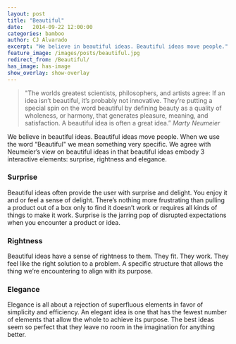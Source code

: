 ```yaml
---
layout: post
title: "Beautiful"
date:   2014-09-22 12:00:00
categories: bamboo
author: CJ Alvarado
excerpt: "We believe in beautiful ideas. Beautiful ideas move people."
feature_image: /images/posts/beautiful.jpg
redirect_from: /Beautiful/
has_image: has-image
show_overlay: show-overlay
---
```


> "The worlds greatest scientists, philosophers, and artists agree: If an idea isn’t beautiful, it’s probably not innovative. They’re putting a special spin on the word beautiful by defining beauty as a quality of wholeness, or harmony, that generates pleasure, meaning, and satisfaction. A beautiful idea is often a great idea.” *Marty Neumeier*

We believe in beautiful ideas. Beautiful ideas move people. When we use the word “Beautiful" we mean something very specific. We agree with Neumeier’s view on beautiful ideas in that beautiful ideas embody 3 interactive elements: surprise, rightness and elegance.

### Surprise
Beautiful ideas often provide the user with surprise and delight. You enjoy it and or feel a sense of delight. There’s nothing more frustrating than pulling a product out of a box only to find it doesn’t work or requires all kinds of things to make it work. Surprise is the jarring pop of disrupted expectations when you encounter a product or idea.

### Rightness
Beautiful ideas have a sense of rightness to them. They fit. They work. They feel like the right solution to a problem. A specific structure that allows the thing we’re encountering to align with its purpose. 

### Elegance
Elegance is all about a rejection of superfluous elements in favor of simplicity and efficiency. An elegant idea is one that has the fewest number of elements that allow the whole to achieve its purpose. The best ideas seem so perfect that they leave no room in the imagination for anything better.